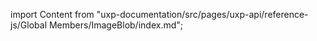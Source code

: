
import Content from "uxp-documentation/src/pages/uxp-api/reference-js/Global Members/ImageBlob/index.md";

<Content query="product=xd"/>
